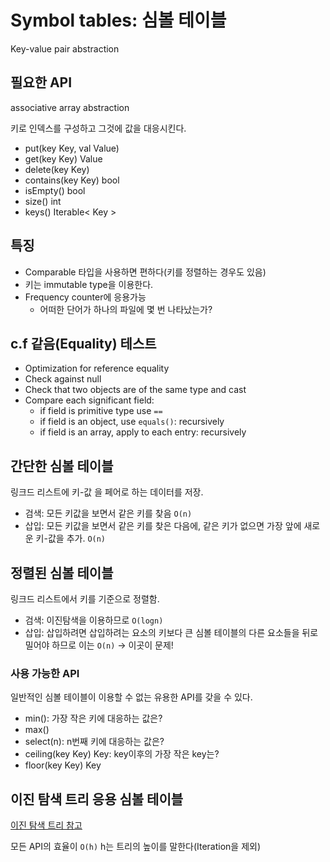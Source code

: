 # Symbol tables: 심볼 테이블

Key-value pair abstraction

## 필요한 API

associative array abstraction

키로 인덱스를 구성하고 그것에 값을 대응시킨다.

- put(key Key, val Value)
- get(key Key) Value
- delete(key Key)
- contains(key Key) bool
- isEmpty() bool
- size() int
- keys() Iterable< Key >

## 특징

- Comparable 타입을 사용하면 편하다(키를 정렬하는 경우도 있음)
- 키는 immutable type을 이용한다.
- Frequency counter에 응용가능
  - 어떠한 단어가 하나의 파일에 몇 번 나타났는가?

## c.f 같음(Equality) 테스트

- Optimization for reference equality
- Check against null
- Check that two objects are of the same type and cast
- Compare each significant field:
  - if field is primitive type use `==`
  - if field is an object, use `equals()`: recursively
  - if field is an array, apply to each entry: recursively

## 간단한 심볼 테이블

링크드 리스트에 키-값 을 페어로 하는 데이터를 저장.

- 검색: 모든 키값을 보면서 같은 키를 찾음 `O(n)`
- 삽입: 모든 키값을 보면서 같은 키를 찾은 다음에, 같은 키가 없으면 가장 앞에 새로운 키-값을 추가. `O(n)`

## 정렬된 심볼 테이블

링크드 리스트에서 키를 기준으로 정렬함.

- 검색: 이진탐색을 이용하므로 `O(logn)`
- 삽입: 삽입하려면 삽입하려는 요소의 키보다 큰 심볼 테이블의 다른 요소들을 뒤로 밀어야 하므로 이는 `O(n)` -> 이곳이 문제!

### 사용 가능한 API

일반적인 심볼 테이블이 이용할 수 없는 유용한 API를 갖을 수 있다.

- min(): 가장 작은 키에 대응하는 값은?
- max()
- select(n): n번째 키에 대응하는 값은?
- ceiling(key Key) Key: key이후의 가장 작은 key는?
- floor(key Key) Key

## 이진 탐색 트리 응용 심볼 테이블

[이진 탐색 트리 참고](../Tree/Binary_search_tree/README.md)

모든 API의 효율이 `O(h)` h는 트리의 높이를 말한다(Iteration을 제외)
